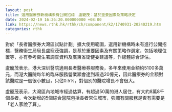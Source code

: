 ```yaml
---
layout: post
title: 選用醫療券新機構未有公開招標　盧寵茂：基於重要因素及策略決定
date: 2024-02-19 16:26:20.000000000 +08:00
link: https://news.rthk.hk/rthk/ch/component/k2/1740931-20240219.htm
categories: rthk
---
```


對於「長者醫療券大灣區試點計劃」擴大使用範圍，選用新機構時未有進行公開招標，醫務衞生局局長盧寵茂強調，是基於重要因素及有關策略作選定，包括地理位置等，亦有參考衞生署調查資料及廣東省衛健委建議等，作總體綜合評估。

盧寵茂表示，港大深圳醫院適用長者醫療券服務後，多年來使用金額約5100多萬元，而港大醫院每年的臨床服務營業額會達到超過20億元，因此醫療券的金額對該醫院是一個很小數目，只佔0.5%，對個別的醫院增長不會很大。

盧寵茂表示，大灣區內地城市經過估算，有超過50萬的港人居住，有大約8萬8千個長者，今次新增的5個綜合醫院包括長者常住城市，強調有關服務是否有需要是「老人家說了算」。
